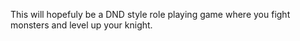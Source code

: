 This will hopefuly be a DND style role playing game where you fight monsters and level up your knight.